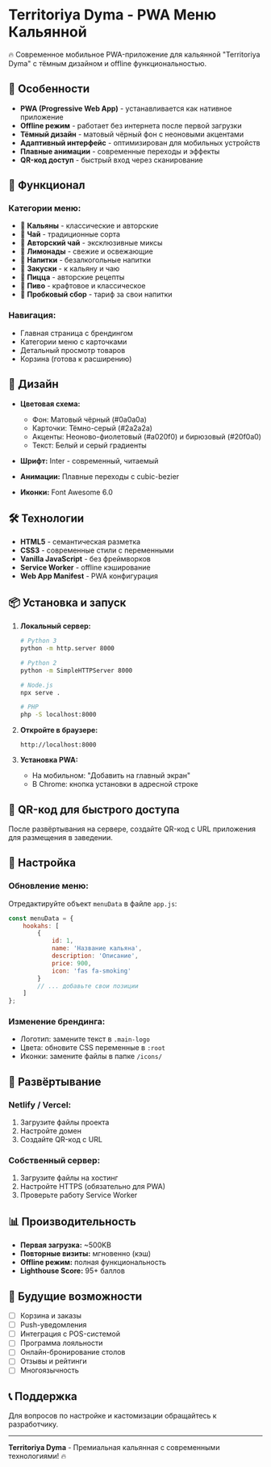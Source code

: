 # Territoriya Dyma - PWA Меню Кальянной

🔥 Современное мобильное PWA-приложение для кальянной "Territoriya Dyma" с тёмным дизайном и offline функциональностью.

## 🚀 Особенности

- **PWA (Progressive Web App)** - устанавливается как нативное приложение
- **Offline режим** - работает без интернета после первой загрузки
- **Тёмный дизайн** - матовый чёрный фон с неоновыми акцентами
- **Адаптивный интерфейс** - оптимизирован для мобильных устройств
- **Плавные анимации** - современные переходы и эффекты
- **QR-код доступ** - быстрый вход через сканирование

## 📱 Функционал

### Категории меню:
- 🚬 **Кальяны** - классические и авторские
- 🍵 **Чай** - традиционные сорта
- 🌿 **Авторский чай** - эксклюзивные миксы
- 🍋 **Лимонады** - свежие и освежающие
- 🥤 **Напитки** - безалкогольные напитки
- 🍪 **Закуски** - к кальяну и чаю
- 🍕 **Пицца** - авторские рецепты
- 🍺 **Пиво** - крафтовое и классическое
- 🍾 **Пробковый сбор** - тариф за свои напитки

### Навигация:
- Главная страница с брендингом
- Категории меню с карточками
- Детальный просмотр товаров
- Корзина (готова к расширению)

## 🎨 Дизайн

- **Цветовая схема:**
  - Фон: Матовый чёрный (#0a0a0a)
  - Карточки: Тёмно-серый (#2a2a2a)
  - Акценты: Неоново-фиолетовый (#a020f0) и бирюзовый (#20f0a0)
  - Текст: Белый и серый градиенты

- **Шрифт:** Inter - современный, читаемый
- **Анимации:** Плавные переходы с cubic-bezier
- **Иконки:** Font Awesome 6.0

## 🛠 Технологии

- **HTML5** - семантическая разметка
- **CSS3** - современные стили с переменными
- **Vanilla JavaScript** - без фреймворков
- **Service Worker** - offline кэширование
- **Web App Manifest** - PWA конфигурация

## 📦 Установка и запуск

1. **Локальный сервер:**
   ```bash
   # Python 3
   python -m http.server 8000
   
   # Python 2
   python -m SimpleHTTPServer 8000
   
   # Node.js
   npx serve .
   
   # PHP
   php -S localhost:8000
   ```

2. **Откройте в браузере:**
   ```
   http://localhost:8000
   ```

3. **Установка PWA:**
   - На мобильном: "Добавить на главный экран"
   - В Chrome: кнопка установки в адресной строке

## 📱 QR-код для быстрого доступа

После развёртывания на сервере, создайте QR-код с URL приложения для размещения в заведении.

## 🔧 Настройка

### Обновление меню:
Отредактируйте объект `menuData` в файле `app.js`:

```javascript
const menuData = {
    hookahs: [
        {
            id: 1,
            name: 'Название кальяна',
            description: 'Описание',
            price: 900,
            icon: 'fas fa-smoking'
        }
        // ... добавьте свои позиции
    ]
};
```

### Изменение брендинга:
- Логотип: замените текст в `.main-logo`
- Цвета: обновите CSS переменные в `:root`
- Иконки: замените файлы в папке `/icons/`

## 🚀 Развёртывание

### Netlify / Vercel:
1. Загрузите файлы проекта
2. Настройте домен
3. Создайте QR-код с URL

### Собственный сервер:
1. Загрузите файлы на хостинг
2. Настройте HTTPS (обязательно для PWA)
3. Проверьте работу Service Worker

## 📊 Производительность

- **Первая загрузка:** ~500KB
- **Повторные визиты:** мгновенно (кэш)
- **Offline режим:** полная функциональность
- **Lighthouse Score:** 95+ баллов

## 🔮 Будущие возможности

- [ ] Корзина и заказы
- [ ] Push-уведомления
- [ ] Интеграция с POS-системой
- [ ] Программа лояльности
- [ ] Онлайн-бронирование столов
- [ ] Отзывы и рейтинги
- [ ] Многоязычность

## 📞 Поддержка

Для вопросов по настройке и кастомизации обращайтесь к разработчику.

---

**Territoriya Dyma** - Премиальная кальянная с современными технологиями! 🔥
